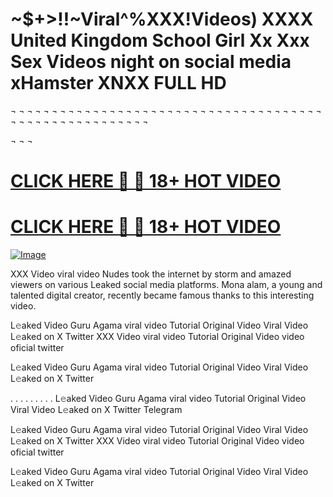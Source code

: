 # ~$+>!!~Viral^%XXX!Videos) XXXX United Kingdom School Girl Xx Xxx Sex Videos night on social media xHamster XNXX FULL HD
 
 
¬ ¬ ¬ ¬ ¬ ¬ ¬ ¬ ¬ ¬ ¬ ¬ ¬ ¬ ¬ ¬ ¬ ¬ ¬ ¬ ¬ ¬ ¬ ¬ ¬ ¬ ¬ ¬ ¬ ¬ ¬ ¬ ¬ ¬ ¬ ¬ ¬ ¬ ¬ ¬ ¬ ¬ ¬ ¬ ¬ ¬ ¬ ¬ ¬ ¬ ¬ ¬ ¬ ¬ ¬

¬ ¬ ¬ 

<h1><a href="https://happiness-bro.blogspot.com/2024/12/refhttpsviralvideotrending.html" rel="nofollow">CLICK HERE 🔞 🔞 18+ HOT VIDEO</a></h1>


<h1><a href="https://happiness-bro.blogspot.com/2024/12/refhttpsviralvideotrending.html" rel="nofollow">CLICK HERE 🔞 🔞 18+ HOT VIDEO</a></h1>


[![Image](https://github.com/user-attachments/assets/da0a7075-db56-4cb4-8922-e756d718e915)](https://happiness-bro.blogspot.com/2024/12/refhttpsviralvideotrending.html)

XXX Video viral video Nudes took the internet by storm and amazed viewers on various Leaked social media platforms. Mona alam, a young and talented digital creator, recently became famous thanks to this interesting video.

L𝚎aked Video Guru Agama viral video Tutorial Original Video Viral Video L𝚎aked on X Twitter
XXX Video viral video Tutorial Original Video video oficial twitter

L𝚎aked Video Guru Agama viral video Tutorial Original Video Viral Video L𝚎aked on X Twitter

. . . . . . . . . L𝚎aked Video Guru Agama viral video Tutorial Original Video Viral Video L𝚎aked on X Twitter Telegram

L𝚎aked Video Guru Agama viral video Tutorial Original Video Viral Video L𝚎aked on X Twitter
XXX Video viral video Tutorial Original Video video oficial twitter

L𝚎aked Video Guru Agama viral video Tutorial Original Video Viral Video L𝚎aked on X Twitter
